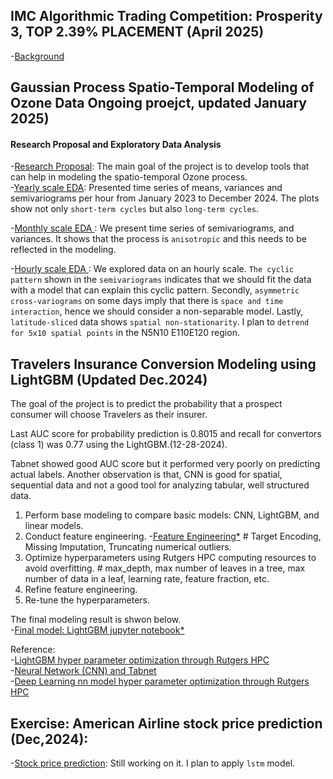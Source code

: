 ## IMC Algorithmic Trading Competition: Prosperity 3, TOP 2.39% PLACEMENT (April 2025)    
-[Background](imc/readme.md)         

   
## Gaussian Process Spatio-Temporal Modeling of Ozone Data Ongoing proejct, updated January 2025)
#### Research Proposal and Exploratory Data Analysis
-[Research Proposal](https://github.com/cl20813/GEMS_TCO/blob/main/GEMS_TCO_EDA/Spatio_temporal_modeling.pdf): The main goal of the project is to develop tools that can help in modeling the spatio-temporal Ozone process.      
-[Yearly scale EDA](https://github.com/cl20813/GEMS_TCO/blob/main/GEMS_TCO_EDA/will_use/yearly_eda.ipynb): Presented time series of means, variances and semivariograms per hour from January 2023 to December 2024. The plots show not only ```short-term cycles``` but also ```long-term cycles```.

-[Monthly scale EDA ](https://github.com/cl20813/GEMS_TCO/blob/main/GEMS_TCO_EDA/will_use/monthly_eda.ipynb): We present time series of semivariograms, and variances. It shows that the process is ```anisotropic``` and this needs to be reflected in the modeling.

-[Hourly scale EDA ](https://github.com/cl20813/GEMS_TCO/blob/main/GEMS_TCO_EDA/will_use/hourly_eda.ipynb): We explored data on an hourly scale. ```The cyclic pattern``` shown in the ```semivariograms``` indicates that we should fit the data with a model that can explain this cyclic pattern. Secondly, ```asymmetric cross-variograms``` on some days imply that there is ```space and time interaction```, hence we should consider a non-separable model. Lastly, ```latitude-sliced``` data shows ```spatial non-stationarity```. I plan to ```detrend for 5x10 spatial points``` in the N5N10 E110E120 region. 

## Travelers Insurance Conversion Modeling using LightGBM (Updated Dec.2024)
The goal of the project is to predict the probability that a prospect consumer will choose Travelers as their insurer.

Last AUC score for probability prediction is 0.8015 and recall for convertors (class 1) was 0.77 using the LightGBM.(12-28-2024). 

Tabnet showed good AUC score but it performed very poorly on predicting actual labels. Another observation is that, CNN is good for spatial, sequential data and not a good tool for analyzing tabular, well structured data.

1. Perform base modeling to compare basic models: CNN, LightGBM, and linear models.
2. Conduct feature engineering. -[Feature Engineering*](trav/data_engineering_lightgbm.ipynb)  # Target Encoding, Missing Imputation, Truncating numerical outliers. 
3. Optimize hyperparameters using Rutgers HPC computing resources to avoid overfitting.        # max_depth, max number of leaves in a tree, max number of data in a leaf, learning rate, feature fraction, etc.
4. Refine feature engineering.  
5. Re-tune the hyperparameters.

The final modeling result is shwon below.                  
-[Final model: LightGBM jupyter notebook*](trav/travelers_lightgbm.ipynb)                             
              
Reference:         
-[LightGBM hyper parameter optimization through Rutgers HPC](trav/amarel/lightgbm_param_opt.txt)                    
-[Neural Network (CNN) and Tabnet](trav/trav_neural_network.ipynb)                                      
-[Deep Learning nn model hyper parameter optimization through Rutgers HPC](trav/amarel/nn_param_opt)                                

## Exercise: American Airline stock price prediction (Dec,2024):           
-[Stock price prediction](American_airline/lstm.ipynb): Still working on it. I plan to apply ```lstm``` model.    

            



